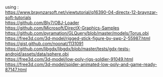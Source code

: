 using : <br />
https://www.braynzarsoft.net/viewtutorial/q16390-04-directx-12-braynzar-soft-tutorials <br />
https://github.com/Bly7/OBJ-Loader <br />
https://github.com/Microsoft/DirectX-Graphics-Samples <br />
https://github.com/pyramation/GLQuery/blob/master/models/Torus.obj <br />
https://free3d.com/3d-model/rigged-stick-figure-by-swp-2-55987.html <br />
https://gist.github.com/noonat/1131091 <br />
https://github.com/libgdx/libgdx/blob/master/tests/gdx-tests-android/assets/data/sphere.obj <br />
https://free3d.com/3d-model/low-poly-rigs-soldier-91049.html <br />
https://free3d.com/3d-model/spider-animated-low-poly-and-game-ready-87147.html
